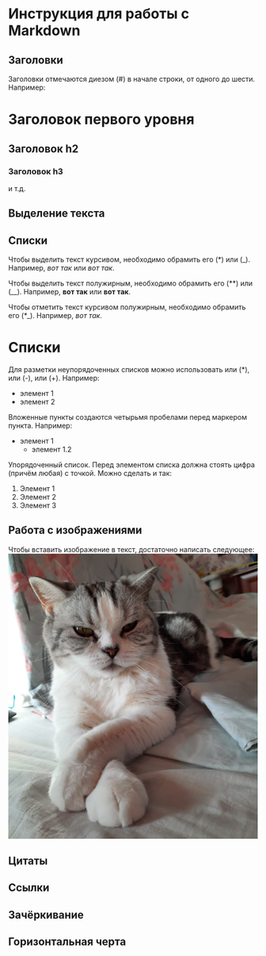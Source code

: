 # Инструкция для работы с Markdown

## Заголовки

Заголовки отмечаются диезом (#) в начале строки, от одного до шести. Например:

# Заголовок первого уровня #
## Заголовок h2
### Заголовок h3

и т.д.

## Выделение текста

## Списки
Чтобы выделить текст курсивом, необходимо обрамить его (*) или (_). Например, *вот так* или _вот так_.

Чтобы выделить текст полужирным, необходимо обрамить его (**) или (__). Например, **вот так** или __вот так__.

Чтобы отметить текст курсивом полужирным, необходимо обрамить его (*_). Например, *_вот так_*.

# Списки

Для разметки неупорядоченных списков можно использовать или (*), или (-), или (+). Например:

* элемент 1
* элемент 2

Вложенные пункты создаются четырьмя пробелами перед маркером пункта. Например:

* элемент 1
    * элемент 1.2

Упорядоченный список. Перед элементом списка должна стоять цифра (причём любая) с точкой. Можно сделать и так:

1. Элемент 1
0. Элемент 2
0. Элемент 3

## Работа с изображениями

Чтобы вставить изображение в текст, достаточно написать следующее:
![Привет, это Фортуна](Фортуна.jpg)

## Цитаты

## Ссылки

## Зачёркивание

## Горизонтальная черта